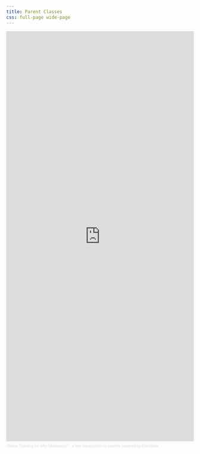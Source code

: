 ```yaml
---
title: Parent Classes
css: full-page wide-page
---
```


<div style="width:100%; text-align:left;" >
<iframe  src="http://www.eventbrite.com/event/1426955061?ref=eweb" frameborder="0" height="1100" width="100%" vspace="0" hspace="0" marginheight="5" marginwidth="5" scrolling="auto" allowtransparency="true">
</iframe>
<div style="font-family:Helvetica, Arial; font-size:10px; padding:5px 0 5px; margin:2px; width:100%; text-align:left;" >
<a style="color:#ddd; text-decoration:none;" target="_blank" href="http://www.eventbrite.com/features?ref=eweb" >Online Ticketing</a><span style="color:#ddd;" > for </span><a style="color:#ddd; text-decoration:none;" target="_blank" href="http://www.eventbrite.com/event/1426955061?ref=eweb" >Why Montessori? - a free introduction for parents</a><span style="color:#ddd;" > powered by </span><a style="color:#ddd; text-decoration:none;" target="_blank" href="http://www.eventbrite.com?ref=eweb" >Eventbrite</a>

</div>
</div>
